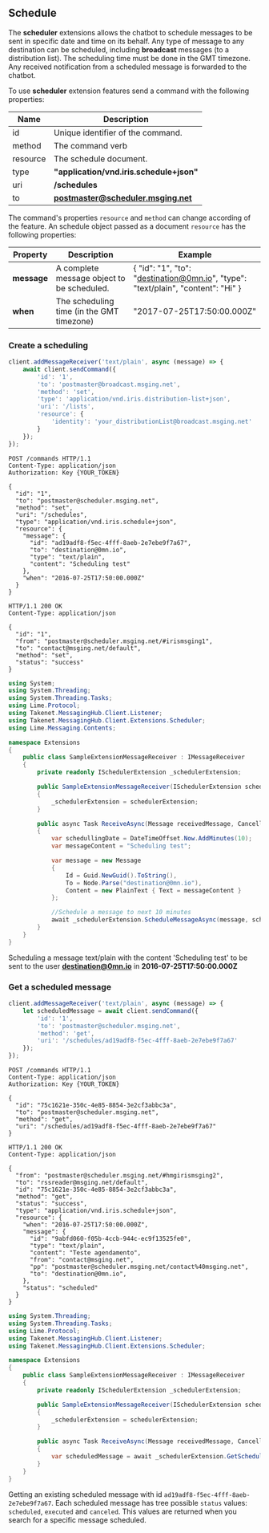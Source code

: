 ## Schedule

The **scheduler** extensions allows the chatbot to schedule messages to be sent in specific date and time on its behalf. Any type of message to any destination can be scheduled, including **broadcast** messages (to a distribution list). The scheduling time must be done in the GMT timezone. Any received notification from a scheduled message is forwarded to the chatbot.

To use **scheduler** extension features send a command with the following properties:

| Name | Description |
|---------------------------------|--------------|
| id    | Unique identifier of the command.   |
| method    | The command verb  |
| resource | The schedule document. |
| type | **"application/vnd.iris.schedule+json"** |
| uri    | **/schedules**   |
| to     | **postmaster@scheduler.msging.net** |

The command's properties `resource` and `method` can change according of the feature.
An schedule object passed as a document `resource` has the following properties:

| Property     | Description                                                        | Example |
|--------------|--------------------------------------------------------------------|---------|
| **message** | A complete message object to be scheduled.                          | { "id": "1", "to": "destination@0mn.io", "type": "text/plain", "content": "Hi" } |
| **when**   | The scheduling time (in the GMT timezone)  | "2017-07-25T17:50:00.000Z" |

### Create a scheduling

```javascript
client.addMessageReceiver('text/plain', async (message) => {
    await client.sendCommand({
        'id': '1',
        'to': 'postmaster@broadcast.msging.net',
        'method': 'set',
        'type': 'application/vnd.iris.distribution-list+json',
        'uri': '/lists',
        'resource': {
            'identity': 'your_distributionList@broadcast.msging.net'
        }
    });
});
```

```http
POST /commands HTTP/1.1
Content-Type: application/json
Authorization: Key {YOUR_TOKEN}

{  
  "id": "1",
  "to": "postmaster@scheduler.msging.net",
  "method": "set",
  "uri": "/schedules",
  "type": "application/vnd.iris.schedule+json",
  "resource": {  
    "message": {  
      "id": "ad19adf8-f5ec-4fff-8aeb-2e7ebe9f7a67",
      "to": "destination@0mn.io",
      "type": "text/plain",
      "content": "Scheduling test"
    },
    "when": "2016-07-25T17:50:00.000Z"
  }
}
```

```http
HTTP/1.1 200 OK
Content-Type: application/json

{ 
  "id": "1",
  "from": "postmaster@scheduler.msging.net/#irismsging1",
  "to": "contact@msging.net/default",
  "method": "set",
  "status": "success"
}
```

```csharp
using System;
using System.Threading;
using System.Threading.Tasks;
using Lime.Protocol;
using Takenet.MessagingHub.Client.Listener;
using Takenet.MessagingHub.Client.Extensions.Scheduler;
using Lime.Messaging.Contents;

namespace Extensions
{
    public class SampleExtensionMessageReceiver : IMessageReceiver
    {
        private readonly ISchedulerExtension _schedulerExtension;

        public SampleExtensionMessageReceiver(ISchedulerExtension schedulerExtension)
        {
            _schedulerExtension = schedulerExtension;
        }

        public async Task ReceiveAsync(Message receivedMessage, CancellationToken cancellationToken)
        {
            var schedullingDate = DateTimeOffset.Now.AddMinutes(10);
            var messageContent = "Scheduling test";

            var message = new Message
            {
                Id = Guid.NewGuid().ToString(),
                To = Node.Parse("destination@0mn.io"),
                Content = new PlainText { Text = messageContent }
            };

            //Schedule a message to next 10 minutes
            await _schedulerExtension.ScheduleMessageAsync(message, schedullingDate);
        }
    }
}
```

Scheduling a message text/plain with the content 'Scheduling test' to be sent to the user **destination@0mn.io** in **2016-07-25T17:50:00.000Z**

### Get a scheduled message

```javascript
client.addMessageReceiver('text/plain', async (message) => {
    let scheduledMessage = await client.sendCommand({
        'id': '1',
        'to': 'postmaster@scheduler.msging.net',
        'method': 'get',
        'uri': '/schedules/ad19adf8-f5ec-4fff-8aeb-2e7ebe9f7a67'
    });
});
```

```http
POST /commands HTTP/1.1
Content-Type: application/json
Authorization: Key {YOUR_TOKEN}

{  
  "id": "75c1621e-350c-4e85-8854-3e2cf3abbc3a",
  "to": "postmaster@scheduler.msging.net",
  "method": "get",
  "uri": "/schedules/ad19adf8-f5ec-4fff-8aeb-2e7ebe9f7a67"
}
```

```http
HTTP/1.1 200 OK
Content-Type: application/json

{
  "from": "postmaster@scheduler.msging.net/#hmgirismsging2",
  "to": "rssreader@msging.net/default",
  "id": "75c1621e-350c-4e85-8854-3e2cf3abbc3a",
  "method": "get",
  "status": "success",
  "type": "application/vnd.iris.schedule+json",
  "resource": {
    "when": "2016-07-25T17:50:00.000Z",
    "message": {
      "id": "9abfd060-f05b-4ccb-944c-ec9f13525fe0",
      "type": "text/plain",
      "content": "Teste agendamento",
      "from": "contact@msging.net",
      "pp": "postmaster@scheduler.msging.net/contact%40msging.net",
      "to": "destination@0mn.io",
    },
    "status": "scheduled"
  }
}
```

```csharp
using System.Threading;
using System.Threading.Tasks;
using Lime.Protocol;
using Takenet.MessagingHub.Client.Listener;
using Takenet.MessagingHub.Client.Extensions.Scheduler;

namespace Extensions
{
    public class SampleExtensionMessageReceiver : IMessageReceiver
    {
        private readonly ISchedulerExtension _schedulerExtension;

        public SampleExtensionMessageReceiver(ISchedulerExtension schedulerExtension)
        {
            _schedulerExtension = schedulerExtension;
        }

        public async Task ReceiveAsync(Message receivedMessage, CancellationToken cancellationToken)
        {
            var scheduledMessage = await _schedulerExtension.GetScheduledMessageAsync("ad19adf8-f5ec-4fff-8aeb-2e7ebe9f7a67", cancellationToken);
        }
    }
}
```

Getting an existing scheduled message with id `ad19adf8-f5ec-4fff-8aeb-2e7ebe9f7a67`. Each scheduled message has tree possible `status` values: `scheduled`, `executed` and `canceled`. This values are returned when you search for a specific message scheduled.

